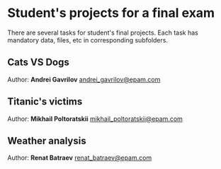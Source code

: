 # Student's projects for a final exam

There are several tasks for student's final projects. Each task has mandatory data, files, etc in corresponding subfolders.

Cats VS Dogs
------------
Author: **Andrei Gavrilov** <andrei_gavrilov@epam.com>

Titanic's victims
------------
Author: **Mikhail Poltoratskii** <mikhail_poltoratskii@epam.com>

Weather analysis
----------------
Author: **Renat Batraev** <renat_batraev@epam.com>

